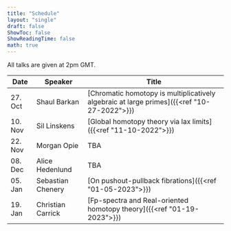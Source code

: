 ```yaml
---
title: "Schedule"
layout: "single"
draft: false
ShowToc: false
ShowReadingTime: false
math: true
---
```


All talks are given at 2pm GMT. 

|Date    |Speaker          |Title|
|--------|-----------------|-----|
|27. Oct |Shaul Barkan     |[Chromatic homotopy is multiplicatively algebraic at large primes]({{<ref "10-27-2022">}})|
|10. Nov |Sil Linskens     |[Global homotopy theory via lax limits]({{<ref "11-10-2022">}})|
|22. Nov |Morgan Opie      |TBA|
|08. Dec |Alice Hedenlund  |TBA|
|05. Jan |Sebastian Chenery|[On pushout-pullback fibrations]({{<ref "01-05-2023">}})|
|19. Jan |Christian Carrick|[Fp-spectra and Real-oriented homotopy theory]({{<ref "01-19-2023">}})|
